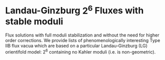 # Landau-Ginzburg $2^6$ Fluxes with stable moduli
Flux solutions with full moduli stabilization and without the need for higher order corrections. We provide lists of phenomenologically interesting Type IIB flux vacua which are based on a particular Landau-Ginzburg (LG) orientifold model: $2^6$ containing no Kahler moduli (i.e. is non-geometric). 
